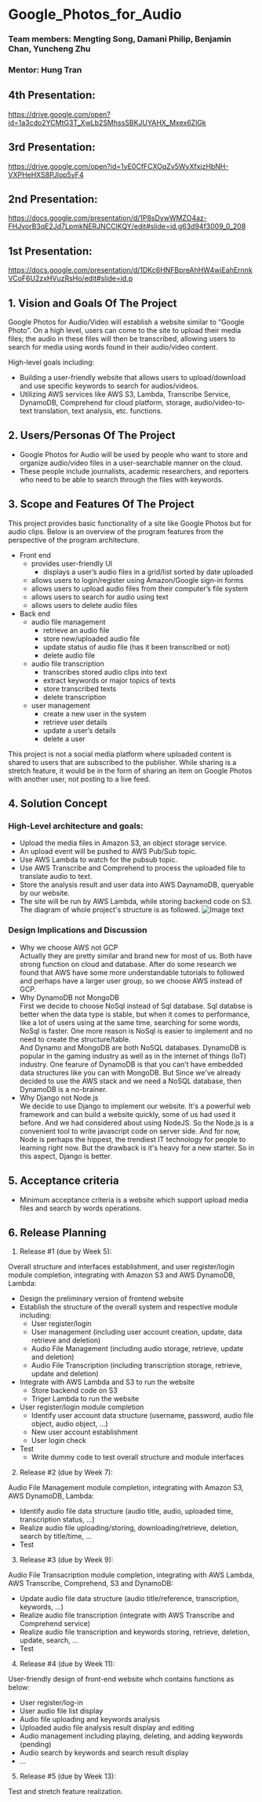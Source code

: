 # Google_Photos_for_Audio

### Team members: Mengting Song, Damani Philip, Benjamin Chan,  Yuncheng Zhu
### Mentor: Hung Tran


## 4th Presentation:
https://drive.google.com/open?id=1a3cdo2YCMtG3T_XwLb2SMhssSBKJUYAHX_Mxex6ZlGk

## 3rd Presentation:
https://drive.google.com/open?id=1yE0CfFCXOqZv5WyXfxjzHbNH-VXPHeHXS8PJlop5yF4

## 2nd Presentation:
https://docs.google.com/presentation/d/1P8sDvwWMZO4az-FHJvorB3qE2Jd7LpmkNERJNCClKQY/edit#slide=id.g63d94f3009_0_208

## 1st Presentation:
https://docs.google.com/presentation/d/1DKc6HNFBpreAhHW4wiEahErnnkVCoF6U2zxHVuzRsHo/edit#slide=id.p

## 1. Vision and Goals Of The Project
Google Photos for Audio/Video will establish a website similar to “Google Photo”. On a high level, users can come to the site to upload their media files; the audio in these files will then be transcribed, allowing users to search for media using words found in their audio/video content.

High-level goals including:
* Building a user-friendly website that allows users to upload/download and use specific keywords to search for audios/videos.
* Utilizing AWS services like AWS S3, Lambda, Transcribe Service, DynamoDB, Comprehend for cloud platform, storage, audio/video-to-text translation, text analysis, etc. functions.

## 2. Users/Personas Of The Project
* Google Photos for Audio will be used by people who want to store and organize audio/video files in a user-searchable manner on the cloud. 
* These people include journalists, academic researchers, and reporters who need to be able to search through the files with keywords.

## 3. Scope and Features Of The Project
This project provides basic functionality of a site like Google Photos but for audio clips. Below is an overview of the program features from the perspective of the program architecture.

- Front end
  - provides user-friendly UI
    - displays a user’s audio files in a grid/list sorted by date uploaded
  - allows users to login/register using Amazon/Google sign-in forms
  - allows users to upload audio files from their computer’s file system
  - allows users to search for audio using text
  - allows users to delete audio files
- Back end
  - audio file management
    - retrieve an audio file
    - store new/uploaded audio file
    - update status of audio file (has it been transcribed or not)
    - delete audio file
  - audio file transcription
    - transcribes stored audio clips into text
    - extract keywords or major topics of texts
    - store transcribed texts
    - delete transcription
  - user management
    - create a new user in the system
    - retrieve user details
    - update a user’s details
    - delete a user
    
This project is not a social media platform where uploaded content is shared to users that are subscribed to the publisher. While sharing is a stretch feature, it would be in the form of sharing an item on Google Photos with another user, not posting to a live feed. 

## 4. Solution Concept
### High-Level architecture and goals:
* Upload the media files in Amazon S3, an object storage service.
* An upload event will be pushed to AWS Pub/Sub topic.
* Use AWS Lambda to watch for the pubsub topic.
* Use AWS Transcribe and Comprehend to process the uploaded file to translate audio to text.
* Store the analysis result and user data into AWS DaynamoDB, queryable by our website.
* The site will be run by AWS Lambda, while storing backend code on S3.
The diagram of whole project's structure is as followed.
![Image text](https://github.com/BU-NU-CLOUD-F19/Google_Photos_for_Audio/blob/master/project_architecture.png)
### Design Implications and Discussion
* Why we choose AWS not GCP  
Actually they are pretty similar and brand new for most of us. Both have strong function on cloud and database. After do some research we found that AWS have some more understandable tutorials to followed and perhaps have a larger user group, so we choose AWS instead of GCP.
* Why DynamoDB not MongoDB  
First we decide to choose NoSql instead of Sql database. Sql databse is better when the data type is stable, but when it comes to performance, like a lot of users using at the same time, searching for some words, NoSql is faster. One more reason is NoSql is easier to implement and no need to create the structure/table.   
And Dynamo and MongoDB are both NoSQL databases. DynamoDB is popular in the gaming industry as well as in the internet of things (IoT) industry. One fearure of DynamoDB is that you can’t have embedded data structures like you can with MongoDB. But Since we've already decided to use the AWS stack and we need a NoSQL database, then DynamoDB is a no-brainer.
* Why Django not Node.js  
We decide to use Django to implement our website. It's a powerful web framework and can build a website quickly, some of us had used it before. And we had considered about using NodeJS. So the Node.js is a convenient tool to write javascript code on server side. And for now, Node is perhaps the hippest, the trendiest IT technology for people to learning right now. But the drawback is it's heavy for a new starter. So in this aspect, Django is better.
## 5. Acceptance criteria
* Minimum acceptance criteria is a website which support upload media files and search by words operations.

## 6. Release Planning
1. Release #1 (due by Week 5): 

Overall structure and interfaces establishment, and user register/login module completion, integrating with Amazon S3 and AWS DynamoDB, Lambda: 
* Design the preliminary version of frontend website
* Establish the structure of the overall system and respective module including:
  * User register/login
  * User management (including user account creation, update, data retrieve and deletion)
  * Audio File Management (including audio storage, retrieve, update and deletion)
  * Audio File Transcription (including transcription storage, retrieve, update and deletion)
* Integrate with AWS Lambda and S3 to run the website
  * Store backend code on S3
  * Triger Lambda to run the website
* User register/login module completion
  * Identify user account data structure (username, password, audio file object, audio object, ...)
  * New user account establishment
  * User login check
* Test
  * Write dummy code to test overall structure and module interfaces

2. Release #2 (due by Week 7): 

Audio File Management module completion, integrating with Amazon S3, AWS DynamoDB, Lambda:
* Identify audio file data structure (audio title, audio, uploaded time, transcription status, ...)
* Realize audio file uploading/storing, downloading/retrieve, deletion, search by title/time, ...
* Test

3. Release #3 (due by Week 9): 

Audio File Transacription module completion, integrating with AWS Lambda, AWS Transcribe, Comprehend, S3 and DynamoDB:
* Update audio file data structure (audio title/reference, transcription, keywords, ...) 
* Realize audio file transcription (integrate with AWS Transcribe and Comprehend service)
* Realize audio file transcription and keywords storing, retrieve, deletion, update, search, ...
* Test

4. Release #4 (due by Week 11): 

User-friendly design of front-end website whch contains functions as below:
* User register/log-in
* User audio file list display
* Audio file uploading and keywords analysis
* Uploaded audio file analysis result display and editing
* Audio management including playing, deleting, and adding keywords (pending)
* Audio search by keywords and search result display
* ...

5. Release #5 (due by Week 13): 

Test and stretch feature realization.
